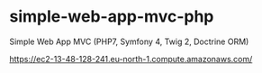 # simple-web-app-mvc-php
Simple Web App MVC (PHP7, Symfony 4, Twig 2, Doctrine ORM)

https://ec2-13-48-128-241.eu-north-1.compute.amazonaws.com/
